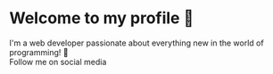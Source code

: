 # Welcome to my profile 👋

I'm a web developer passionate about everything new in the world of programming! 🚀  
Follow me on social media
